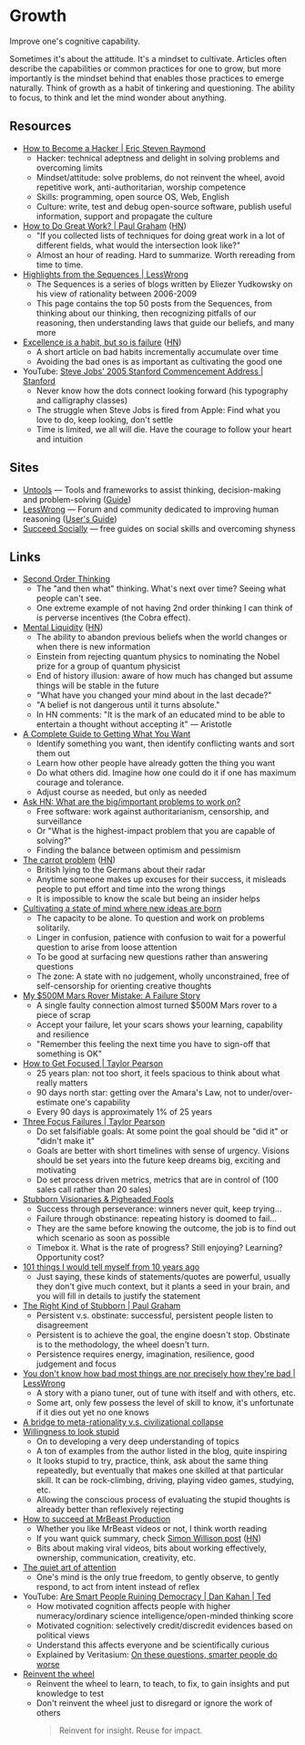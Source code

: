 # Growth

Improve one's cognitive capability.

Sometimes it's about the attitude. It's a mindset to cultivate. Articles often
describe the capabilities or common practices for one to grow, but more
importantly is the mindset behind that enables those practices to emerge
naturally. Think of growth as a habit of tinkering and questioning. The ability
to focus, to think and let the mind wonder about anything.

## Resources

- [How to Become a Hacker | Eric Steven Raymond](http://www.catb.org/~esr/faqs/hacker-howto.html)
  - Hacker: technical adeptness and delight in solving problems and overcoming
    limits
  - Mindset/attitude: solve problems, do not reinvent the wheel, avoid
    repetitive work, anti-authoritarian, worship competence
  - Skills: programming, open source OS, Web, English
  - Culture: write, test and debug open-source software, publish useful
    information, support and propagate the culture
- [How to Do Great Work? | Paul Graham](http://paulgraham.com/greatwork.html)
  ([HN](https://news.ycombinator.com/item?id=36550615))
  - "If you collected lists of techniques for doing great work in a lot of
    different fields, what would the intersection look like?"
  - Almost an hour of reading. Hard to summarize. Worth rereading from time to
    time.
- [Highlights from the Sequences | LessWrong](https://www.lesswrong.com/highlights)
  - The Sequences is a series of blogs written by Eliezer Yudkowsky on his view
    of rationality between 2006-2009
  - This page contains the top 50 posts from the Sequences, from thinking about
    our thinking, then recognizing pitfalls of our reasoning, then understanding
    laws that guide our beliefs, and many more
- [Excellence is a habit, but so is failure](https://awesomekling.github.io/Excellence-is-a-habit-but-so-is-failure/)
  ([HN](https://news.ycombinator.com/item?id=36659166))
  - A short article on bad habits incrementally accumulate over time
  - Avoiding the bad ones is as important as cultivating the good one
- YouTube:
  [Steve Jobs' 2005 Stanford Commencement Address | Stanford](https://youtu.be/UF8uR6Z6KLc)
  - Never know how the dots connect looking forward (his typography and
    calligraphy classes)
  - The struggle when Steve Jobs is fired from Apple: Find what you love to do,
    keep looking, don't settle
  - Time is limited, we all will die. Have the courage to follow your heart and
    intuition

## Sites

- [Untools](https://untools.co/) — Tools and frameworks to assist thinking,
  decision-making and problem-solving
  ([Guide](https://untools.co/thinking-tools-guide/))
- [LessWrong](https://www.lesswrong.com/) — Forum and community dedicated to
  improving human reasoning
  ([User's Guide](https://www.lesswrong.com/posts/LbbrnRvc9QwjJeics/new-user-s-guide-to-lesswrong))
- [Succeed Socially](https://succeedsocially.com/) — free guides on social
  skills and overcoming shyness

## Links

- [Second Order Thinking](https://fs.blog/second-order-thinking/)
  - The "and then what" thinking. What's next over time? Seeing what people
    can't see.
  - One extreme example of not having 2nd order thinking I can think of is
    perverse incentives (the Cobra effect).
- [Mental Liquidity](https://collabfund.com/blog/mental-liquidity/)
  ([HN](https://news.ycombinator.com/item?id=36280772))
  - The ability to abandon previous beliefs when the world changes or when there
    is new information
  - Einstein from rejecting quantum physics to nominating the Nobel prize for a
    group of quantum physicist
  - End of history illusion: aware of how much has changed but assume things
    will be stable in the future
  - "What have you changed your mind about in the last decade?"
  - "A belief is not dangerous until it turns absolute."
  - In HN comments: "It is the mark of an educated mind to be able to entertain
    a thought without accepting it" — Aristotle
- [A Complete Guide to Getting What You Want](https://www.raptitude.com/2018/06/getting-what-you-want/)
  - Identify something you want, then identify conflicting wants and sort them
    out
  - Learn how other people have already gotten the thing you want
  - Do what others did. Imagine how one could do it if one has maximum courage
    and tolerance.
  - Adjust course as needed, but only as needed
- [Ask HN: What are the big/important problems to work on?](https://news.ycombinator.com/item?id=37033312)
  - Free software: work against authoritarianism, censorship, and surveillance
  - Or "What is the highest-impact problem that you are capable of solving?"
  - Finding the balance between optimism and pessimism
- [The carrot problem](https://www.atvbt.com/the-carrot-problem/)
  ([HN](https://news.ycombinator.com/item?id=37100226))
  - British lying to the Germans about their radar
  - Anytime someone makes up excuses for their success, it misleads people to
    put effort and time into the wrong things
  - It is impossible to know the scale but being an insider helps
- [Cultivating a state of mind where new ideas are born](https://www.lesswrong.com/posts/R5yL6oZxqJfmqnuje/cultivating-a-state-of-mind-where-new-ideas-are-born)
  - The capacity to be alone. To question and work on problems solitarily.
  - Linger in confusion, patience with confusion to wait for a powerful question
    to arise from loose attention
  - To be good at surfacing new questions rather than answering questions
  - The zone: A state with no judgement, wholly unconstrained, free of
    self-censorship for orienting creative thoughts
- [My $500M Mars Rover Mistake: A Failure Story](https://www.chrislewicki.com/articles/failurestory)
  - A single faulty connection almost turned $500M Mars rover to a piece of
    scrap
  - Accept your failure, let your scars shows your learning, capability and
    resilience
  - "Remember this feeling the next time you have to sign-off that something is
    OK"
- [How to Get Focused | Taylor Pearson](https://taylorpearson.me/how-to-get-focused/)
  - 25 years plan: not too short, it feels spacious to think about what really
    matters
  - 90 days north star: getting over the Amara's Law, not to under/over-estimate
    one's capability
  - Every 90 days is approximately 1% of 25 years
- [Three Focus Failures | Taylor Pearson](https://taylorpearson.me/three-focus-failures/)
  - Do set falsifiable goals: At some point the goal should be "did it" or
    "didn't make it"
  - Goals are better with short timelines with sense of urgency. Visions should
    be set years into the future keep dreams big, exciting and motivating
  - Do set process driven metrics, metrics that are in control of (100 sales
    call rather than 20 sales)
- [Stubborn Visionaries & Pigheaded Fools](https://longform.asmartbear.com/perseverance/)
  - Success through perseverance: winners never quit, keep trying...
  - Failure through obstinance: repeating history is doomed to fail...
  - They are the same before knowing the outcome, the job is to find out which
    scenario as soon as possible
  - Timebox it. What is the rate of progress? Still enjoying? Learning?
    Opportunity cost?
- [101 things I would tell myself from 10 years ago](https://www.approachwithalacrity.com/101-things-for-my-past-self/)
  - Just saying, these kinds of statements/quotes are powerful, usually they
    don't give much context, but it plants a seed in your brain, and you will
    fill in details to justify the statement
- [The Right Kind of Stubborn | Paul Graham](https://paulgraham.com/persistence.html)
  - Persistent v.s. obstinate: successful, persistent people listen to
    disagreement
  - Persistent is to achieve the goal, the engine doesn't stop. Obstinate is to
    the methodology, the wheel doesn't turn.
  - Persistence requires energy, imagination, resilience, good judgement and
    focus
- [You don't know how bad most things are nor precisely how they're bad | LessWrong](https://www.lesswrong.com/posts/PJu2HhKsyTEJMxS9a/you-don-t-know-how-bad-most-things-are-nor-precisely-how)
  - A story with a piano tuner, out of tune with itself and with others, etc.
  - Some art, only few possess the level of skill to know, it's unfortunate if
    it dies out yet no one knows
- [A bridge to meta-rationality v.s. civilizational collapse](https://metarationality.com/stem-fluidity-bridge)
- [Willingness to look stupid](https://danluu.com/look-stupid/)
  - On to developing a very deep understanding of topics
  - A ton of examples from the author listed in the blog, quite inspiring
  - It looks stupid to try, practice, think, ask about the same thing
    repeatedly, but eventually that makes one skilled at that particular skill.
    It can be rock-climbing, driving, playing video games, studying, etc.
  - Allowing the conscious process of evaluating the stupid thoughts is already
    better than reflexively rejecting
- [How to succeed at MrBeast Production](https://drive.google.com/file/d/1YaG9xpu-WQKBPUi8yQ4HaDYQLUSa7Y3J/view)
  - Whether you like MrBeast videos or not, I think worth reading
  - If you want quick summary, check
    [Simon Willison post](https://simonwillison.net/2024/Sep/15/how-to-succeed-in-mrbeast-production/)
    ([HN](https://news.ycombinator.com/item?id=41549649))
  - Bits about making viral videos, bits about working effectively, ownership,
    communication, creativity, etc.
- [The quiet art of attention](https://billwear.github.io/art-of-attention.html)
  - One's mind is the only true freedom, to gently observe, to gently respond,
    to act from intent instead of reflex
- YouTube:
  [Are Smart People Ruining Democracy | Dan Kahan | Ted](https://youtu.be/1KFtQV7SiII)
  - How motivated cognition affects people with higher numeracy/ordinary science
    intelligence/open-minded thinking score
  - Motivated cognition: selectively credit/discredit evidences based on
    political views
  - Understand this affects everyone and be scientifically curious
  - Explained by Veritasium:
    [On these questions, smarter people do worse](https://youtu.be/zB_OApdxcno)
- [Reinvent the wheel](https://endler.dev/2025/reinvent-the-wheel/)
  - Reinvent the wheel to learn, to teach, to fix, to gain insights and put
    knowledge to test
  - Don't reinvent the wheel just to disregard or ignore the work of others
    > Reinvent for insight. Reuse for impact.
